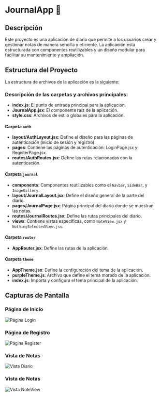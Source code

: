 # JournalApp 📓

## Descripción
Este proyecto es una aplicación de diario que permite a los usuarios crear y gestionar notas de manera sencilla y eficiente. La aplicación está estructurada con componentes reutilizables y un diseño modular para facilitar su mantenimiento y ampliación.

## Estructura del Proyecto

La estructura de archivos de la aplicación es la siguiente:


### Descripción de las carpetas y archivos principales:

- **index.js**: El punto de entrada principal para la aplicación.
- **JournalApp.jsx**: El componente raíz de la aplicación.
- **style.css**: Archivos de estilo globales para la aplicación.

#### Carpeta `auth`
- **layout/AuthLayout.jsx**: Define el diseño para las páginas de autenticación (inicio de sesión y registro).
- **pages**: Contiene las páginas de autenticación: LoginPage.jsx y RegisterPage.jsx.
- **routes/AuthRoutes.jsx**: Define las rutas relacionadas con la autenticación.

#### Carpeta `journal`
- **components**: Componentes reutilizables como el `Navbar`, `SideBar`, y `ImageGallery`.
- **layout/JournalLayout.jsx**: Define el diseño general de la parte del diario.
- **pages/JournalPage.jsx**: Página principal del diario donde se muestran las notas.
- **routes/JournalRoutes.jsx**: Define las rutas principales del diario.
- **views**: Contiene vistas específicas, como `NoteView.jsx` y `NothingSelectedView.jsx`.

#### Carpeta `router`
- **AppRouter.jsx**: Define las rutas de la aplicación.

#### Carpeta `theme`
- **AppTheme.jsx**: Define la configuración del tema de la aplicación.
- **purpleTheme.js**: Archivo que define el tema morado de la aplicación.
- **index.js**: Importa y configura el tema principal de la aplicación.

## Capturas de Pantalla

### Página de Inicio
![Página Login](https://github.com/SoyDoryam/JournalAppV2/tree/main/public/assets/screenshots/Login.JPG)

### Página de Registro
![Página Register](https://github.com/SoyDoryam/JournalAppV2/tree/main/public/assets/screenshots/Register.JPG)

### Vista de Notas
![Vista Diario](https://github.com/SoyDoryam/JournalAppV2/tree/main/public/assets/screenshots/Diario.JPG)

### Vista de Notas
![Vista NoteView](https://github.com/SoyDoryam/JournalAppV2/tree/main/public/assets/screenshots/NoteView.JPG)


